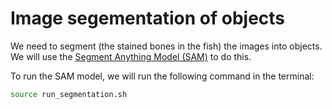 # Image segementation of objects

We need to segment (the stained bones in the fish) the images into objects.
We will use the [Segment Anything Model (SAM)](https://github.com/facebookresearch/segment-anything) to do this.

To run the SAM model, we will run the following command in the terminal:
```bash
source run_segmentation.sh
```
